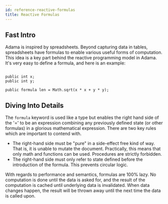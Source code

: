 ```yaml
---
id: reference-reactive-formulas
title: Reactive Formulas
---
```


## Fast Intro

Adama is inspired by spreadsheets. Beyond capturing data in tables, spreadsheets have formulas to enable various useful forms of computation. This idea is a key part behind the reactive programming model in Adama. It's very easy to define a formula, and here is an example:

```adama

public int x;
public int y;

public formula len = Math.sqrt(x * x + y * y);
```

## Diving Into Details

The ```formula``` keyword is used like a type but enables the right hand side of the '=' to be an expression combining any previously defined state (or other formulas) in a glorious mathematical expression. There are two key rules which are important to contend with. 
* The right-hand side must be "pure" in a side-effect free kind of way. That is, it is unable to mutate the document. Practically, this means that only math and functions can be used. Procedures are strictly forbidden.
* The right-hand side must only refer to state defined before the introduction of the formula. This prevents circular logic.

With regards to performance and semantics, formulas are 100% lazy. No computation is done until the data is asked for, and the result of the computation is cached until underlying data is invalidated. When data changes happen, the result will be thrown away until the next time the data is called upon.